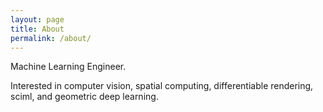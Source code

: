 ```yaml
---
layout: page
title: About
permalink: /about/
---
```


Machine Learning Engineer.

Interested in computer vision, spatial computing, differentiable rendering, sciml, and geometric deep learning.
